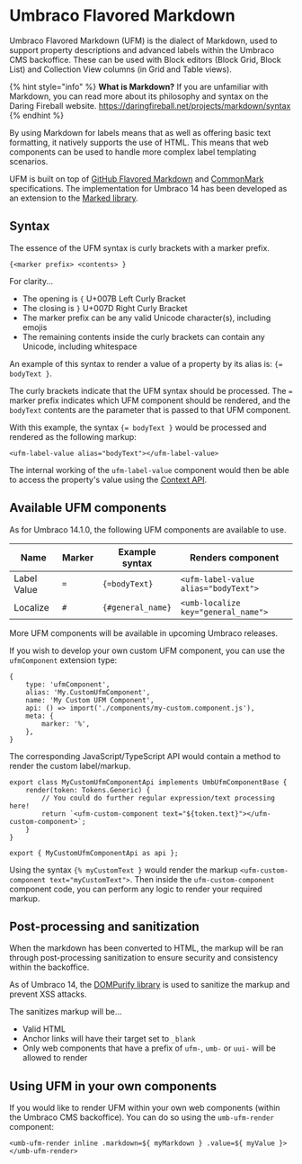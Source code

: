 # Umbraco Flavored Markdown

Umbraco Flavored Markdown (UFM) is the dialect of Markdown, used to support property descriptions and advanced labels within the Umbraco CMS backoffice. These can be used with Block editors (Block Grid, Block List) and Collection View columns (in Grid and Table views).

{% hint style="info" %}
**What is Markdown?**
If you are unfamiliar with Markdown, you can read more about its philosophy and syntax on the Daring Fireball website.
<https://daringfireball.net/projects/markdown/syntax>
{% endhint %}

By using Markdown for labels means that as well as offering basic text formatting, it natively supports the use of HTML. This means that web components can be used to handle more complex label templating scenarios.

UFM is built on top of [GitHub Flavored Markdown](https://github.github.com/gfm/) and [CommonMark](https://spec.commonmark.org/) specifications. The implementation for Umbraco 14 has been developed as an extension to the [Marked library](https://marked.js.org/).


## Syntax

The essence of the UFM syntax is curly brackets with a marker prefix.

```
{<marker prefix> <contents> }
```

For clarity...

- The opening is `{` U+007B Left Curly Bracket
- The closing is `}` U+007D Right Curly Bracket
- The marker prefix can be any valid Unicode character(s), including emojis
- The remaining contents inside the curly brackets can contain any Unicode, including whitespace

An example of this syntax to render a value of a property by its alias is: `{= bodyText }`.

The curly brackets indicate that the UFM syntax should be processed. The `=` marker prefix indicates which UFM component should be rendered, and the `bodyText` contents are the parameter that is passed to that UFM component.

With this example, the syntax `{= bodyText }` would be processed and rendered as the following markup:

```
<ufm-label-value alias="bodyText"></ufm-label-value>
```

The internal working of the `ufm-label-value` component would then be able to access the property's value using the [Context API](../extending/backoffice-setup/working-with-data/context-api).


## Available UFM components

As for Umbraco 14.1.0, the following UFM components are available to use.

| Name        | Marker | Example syntax    | Renders component                    |
| ----------- | ------ | ----------------- | ------------------------------------ |
| Label Value | `=`    | `{=bodyText}`     | `<ufm-label-value alias="bodyText">` |
| Localize    | `#`    | `{#general_name}` | `<umb-localize key="general_name">`  |


More UFM components will be available in upcoming Umbraco releases.

If you wish to develop your own custom UFM component, you can use the `ufmComponent` extension type:

```
{
	type: 'ufmComponent',
	alias: 'My.CustomUfmComponent',
	name: 'My Custom UFM Component',
	api: () => import('./components/my-custom.component.js'),
	meta: {
		marker: '%',
	},
}
```

The corresponding JavaScript/TypeScript API would contain a method to render the custom label/markup.

```
export class MyCustomUfmComponentApi implements UmbUfmComponentBase {
	render(token: Tokens.Generic) {
        // You could do further regular expression/text processing here!
		return `<ufm-custom-component text="${token.text}"></ufm-custom-component>`;
	}
}

export { MyCustomUfmComponentApi as api };
```

Using the syntax `{% myCustomText }` would render the markup `<ufm-custom-component text="myCustomText">`. Then inside the `ufm-custom-component` component code, you can perform any logic to render your required markup.


## Post-processing and sanitization

When the markdown has been converted to HTML, the markup will be ran through post-processing sanitization to ensure security and consistency within the backoffice.

As of Umbraco 14, the [DOMPurify library](https://github.com/cure53/DOMPurify) is used to sanitize the markup and prevent XSS attacks.

The sanitizes markup will be...

- Valid HTML
- Anchor links will have their target set to `_blank`
- Only web components that have a prefix of `ufm-`, `umb-` or `uui-` will be allowed to render


## Using UFM in your own components

If you would like to render UFM within your own web components (within the Umbraco CMS backoffice). You can do so using the `umb-ufm-render` component:

```
<umb-ufm-render inline .markdown=${ myMarkdown } .value=${ myValue }></umb-ufm-render>
```

